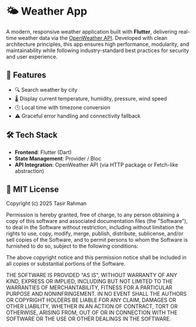 # 🌤️ Weather App

A modern, responsive weather application built with **Flutter**, delivering real-time weather data via the [OpenWeather API](https://openweathermap.org/). Developed with clean architecture principles, this app ensures high performance, modularity, and maintainability while following industry-standard best practices for security and user experience.

## 📱 Features

- 🔍 Search weather by city
- 🌡️ Display current temperature, humidity, pressure, wind speed
- 🕓 Local time with timezone conversion
- ⚠️ Graceful error handling and connectivity fallback

## 🛠️ Tech Stack

- **Frontend**: Flutter (Dart)
- **State Management**: Provider / Bloc
- **API Integration**: OpenWeather API (via HTTP package or Fetch-like abstraction)

## 📄 MIT License

Copyright (c) 2025 Tasir Rahman

Permission is hereby granted, free of charge, to any person obtaining a copy
of this software and associated documentation files (the "Software"), to deal
in the Software without restriction, including without limitation the rights
to use, copy, modify, merge, publish, distribute, sublicense, and/or sell
copies of the Software, and to permit persons to whom the Software is
furnished to do so, subject to the following conditions:

The above copyright notice and this permission notice shall be included in
all copies or substantial portions of the Software.

THE SOFTWARE IS PROVIDED "AS IS", WITHOUT WARRANTY OF ANY KIND, EXPRESS OR
IMPLIED, INCLUDING BUT NOT LIMITED TO THE WARRANTIES OF MERCHANTABILITY,
FITNESS FOR A PARTICULAR PURPOSE AND NONINFRINGEMENT. IN NO EVENT SHALL THE
AUTHORS OR COPYRIGHT HOLDERS BE LIABLE FOR ANY CLAIM, DAMAGES OR OTHER
LIABILITY, WHETHER IN AN ACTION OF CONTRACT, TORT OR OTHERWISE, ARISING FROM,
OUT OF OR IN CONNECTION WITH THE SOFTWARE OR THE USE OR OTHER DEALINGS IN
THE SOFTWARE.